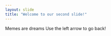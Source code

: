 ```yaml
---
layout: slide
title: "Welcome to our second slide!"
---
```

Memes are dreams
Use the left arrow to go back!
